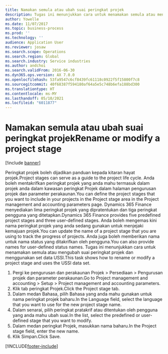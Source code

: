 ```yaml
---
title: Namakan semula atau ubah suai peringkat projek
description: Tugas ini menunjukkan cara untuk menamakan semula atau mengubah suai peringkat projek.
author: Yowelle
ms.date: 11/07/2017
ms.topic: business-process
ms.prod: ''
ms.technology: ''
audience: Application User
ms.reviewer: josaw
ms.search.scope: Operations
ms.search.region: Global
ms.search.industry: Service industries
ms.author: andchoi
ms.search.validFrom: 2016-06-30
ms.dyn365.ops.version: AX 7.0.0
ms.openlocfilehash: 53fa9547c6cf8439fc61118c0922f5f15800f7c8
ms.sourcegitcommit: 40f68387f594180af64a5e5c748b6efa188bd300
ms.translationtype: HT
ms.contentlocale: ms-MY
ms.lasthandoff: 05/10/2021
ms.locfileid: "6011877"
---
```

# <a name="rename-or-modify-a-project-stage"></a><span data-ttu-id="c2bae-103">Namakan semula atau ubah suai peringkat projek</span><span class="sxs-lookup"><span data-stu-id="c2bae-103">Rename or modify a project stage</span></span>

[!include [banner](../../includes/banner.md)]

<span data-ttu-id="c2bae-104">Peringkat projek boleh dijadikan panduan kepada kitaran hayat projek.</span><span class="sxs-lookup"><span data-stu-id="c2bae-104">Project stages can serve as a guide to the project life cycle.</span></span> <span data-ttu-id="c2bae-105">Anda boleh mentakrifkan peringkat projek yang anda mahu termasuk dalam projek anda dalam kawasan peringkat Projek dalam halaman pengurusan projek dan parameter perakaunan.</span><span class="sxs-lookup"><span data-stu-id="c2bae-105">You can define the project stages that you want to include in your projects in the Project stage area in the Project management and accounting parameters page.</span></span> <span data-ttu-id="c2bae-106">Dynamics 365 Finance menyediakan lima peringkat projek yang dipratentukan dan tiga peringkat pengguna yang ditetapkan.</span><span class="sxs-lookup"><span data-stu-id="c2bae-106">Dynamics 365 Finance provides five predefined project stages and three user-defined stages.</span></span> <span data-ttu-id="c2bae-107">Anda boleh mengemas kini nama peringkat projek yang anda sedang gunakan untuk menjejaki kemajuan projek.</span><span class="sxs-lookup"><span data-stu-id="c2bae-107">You can update the name of a project stage that you are using to track the progress of projects.</span></span> <span data-ttu-id="c2bae-108">Anda juga boleh memberikan nama untuk nama status yang ditakrifkan oleh pengguna.</span><span class="sxs-lookup"><span data-stu-id="c2bae-108">You can also provide names for user-defined status names.</span></span> <span data-ttu-id="c2bae-109">Tugas ini menunjukkan cara untuk menamakan semula atau mengubah suai peringkat projek dan menggunakan set data USSI.</span><span class="sxs-lookup"><span data-stu-id="c2bae-109">This task shows how to rename or modify a project stage and uses the USSI data set.</span></span>

1. <span data-ttu-id="c2bae-110">Pergi ke pengurusan dan perakaunan Projek > Persediaan > Pengurusan projek dan parameter perakaunan.</span><span class="sxs-lookup"><span data-stu-id="c2bae-110">Go to Project management and accounting > Setup > Project management and accounting parameters.</span></span>
2. <span data-ttu-id="c2bae-111">Klik tab peringkat Projek.</span><span class="sxs-lookup"><span data-stu-id="c2bae-111">Click the Project stage tab.</span></span>
3. <span data-ttu-id="c2bae-112">Dalam medan Bahasa, pilih Bahasa yang anda mahu gunakan untuk nama peringkat projek baharu.</span><span class="sxs-lookup"><span data-stu-id="c2bae-112">In the Language field, select the language that you want to use for the new project stage name.</span></span>
4. <span data-ttu-id="c2bae-113">Dalam senarai, pilih peringkat pratakrif atau ditentukan oleh pengguna yang anda mahu ubah suai.</span><span class="sxs-lookup"><span data-stu-id="c2bae-113">In the list, select the predefined or user-defined stage that you want to modify.</span></span> 
5. <span data-ttu-id="c2bae-114">Dalam medan peringkat Projek, masukkan nama baharu.</span><span class="sxs-lookup"><span data-stu-id="c2bae-114">In the Project stage field, enter the new name.</span></span>
6. <span data-ttu-id="c2bae-115">Klik Simpan.</span><span class="sxs-lookup"><span data-stu-id="c2bae-115">Click Save.</span></span>


[!INCLUDE[footer-include](../../includes/footer-banner.md)]